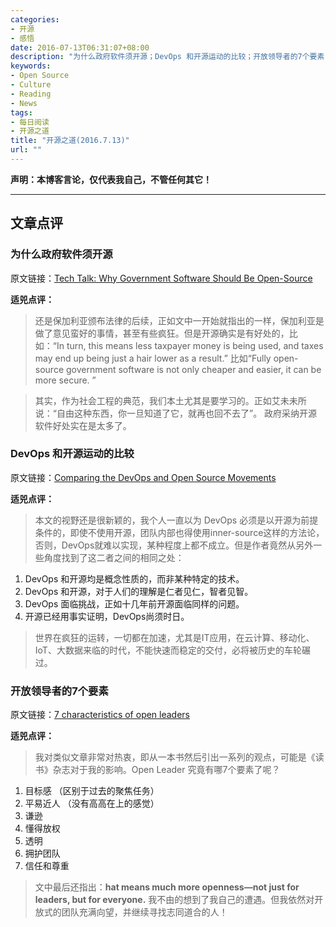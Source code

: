 ```yaml
---
categories:
- 开源
- 感悟
date: 2016-07-13T06:31:07+08:00
description: "为什么政府软件须开源；DevOps 和开源运动的比较；开放领导者的7个要素"
keywords:
- Open Source
- Culture
- Reading
- News
tags:
- 每日阅读
- 开源之道
title: "开源之道(2016.7.13)"
url: ""
---
```


**声明：本博客言论，仅代表我自己，不管任何其它！**

---

## 文章点评

### 为什么政府软件须开源

原文链接：[Tech Talk: Why Government Software Should Be Open-Source](http://www.androidheadlines.com/2016/07/tech-talk-why-government-software-should-be-open-source.html)

**适兕点评：**

> 还是保加利亚颁布法律的后续，正如文中一开始就指出的一样，保加利亚是做了意见蛮好的事情，甚至有些疯狂。但是开源确实是有好处的，比如：“In turn, this means less taxpayer money is being used, and taxes may end up being just a hair lower as a result.” 比如“Fully open-source government software is not only cheaper and easier, it can be more secure. ” 

> 其实，作为社会工程的典范，我们本土尤其是要学习的。正如艾未未所说：“自由这种东西，你一旦知道了它，就再也回不去了”。 政府采纳开源软件好处实在是太多了。


### DevOps 和开源运动的比较

原文链接：[Comparing the DevOps and Open Source Movements](http://thevarguy.com/open-source-application-software-companies/comparing-devops-and-open-source-movements)

**适兕点评：**

> 本文的视野还是很新颖的，我个人一直以为 DevOps 必须是以开源为前提条件的，即使不使用开源，团队内部也得使用inner-source这样的方法论，否则，DevOps就难以实现，某种程度上都不成立。但是作者竟然从另外一些角度找到了这二者之间的相同之处：

1. DevOps 和开源均是概念性质的，而非某种特定的技术。
2. DevOps 和开源，对于人们的理解是仁者见仁，智者见智。
3. DevOps 面临挑战，正如十几年前开源面临同样的问题。
4. 开源已经用事实证明，DevOps尚须时日。

> 世界在疯狂的运转，一切都在加速，尤其是IT应用，在云计算、移动化、IoT、大数据来临的时代，不能快速而稳定的交付，必将被历史的车轮碾过。

### 开放领导者的7个要素

原文链接：[7 characteristics of open leaders](https://opensource.com/open-organization/16/7/future-belongs-open-leaders)

**适兕点评：**

> 我对类似文章非常对热衷，即从一本书然后引出一系列的观点，可能是《读书》杂志对于我的影响。Open Leader 究竟有哪7个要素了呢？

1. 目标感 （区别于过去的聚焦任务）
2. 平易近人 （没有高高在上的感觉）
3. 谦逊
4. 懂得放权
5. 透明
6. 拥护团队
7. 信任和尊重

> 文中最后还指出：**hat means much more openness—not just for leaders, but for everyone.** 我不由的想到了我自己的遭遇。但我依然对开放式的团队充满向望，并继续寻找志同道合的人！